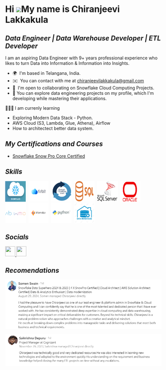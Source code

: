 Hi ![](https://user-images.githubusercontent.com/18350557/176309783-0785949b-9127-417c-8b55-ab5a4333674e.gif)My name is Chiranjeevi Lakkakula
=============================================================================================================================================

_Data Engineer  |  Data Warehouse Developer  |  ETL Developer_
-------------
I am an aspiring Data Engineer with 9+ years professional experience who likes to turn Data into Information & Information into Insights.

* 🌍  I'm based in Telangana, India.
* ✉️  You can contact with me at [chiranjeevilakkakula@gmail.com](mailto:chiranjeevilakkakula@gmail.com)
* 🤝  I'm open to collaborating on Snowflake Cloud Computing Projects.
* 🤘  You can explore data engineering projects on my profile, which I'm developing while mastering their applications.
  
🧑🏻‍🏫 I am currenly learning
* Exploring Modern Data Stack - Python.
* AWS Cloud (S3, Lambda, Glue, Athena), Airflow
* How to architectect better data system.

## _My Certifications and Courses_
  * [Snowflake Snow Pro Core Certified](https://www.credly.com/badges/539a6b70-b814-46a3-8619-bfae79218982/public_url)

## _Skills_

<p align="left">
<a href="https://www.snowflake.com/en/" target="_blank" rel="noreferrer"><img src="SnowflakLogo.png" width="66" height="66" alt="Snowflake" /></a>&nbsp;&nbsp;<a href="https://cloud.google.com/learn/what-is-cloud-computing" target="_blank" rel="noreferrer"><img src="CloudComputing.png" width="66" height="66" alt="CloudComputing" /></a>&nbsp;&nbsp;<a href="https://en.wikipedia.org/wiki/Extract,_transform,_load" target="_blank" rel="noreferrer"><img src="ETL.png" width="66" height="66" alt="ETL" /></a>&nbsp;&nbsp;<a href="https://en.wikipedia.org/wiki/SQL" target="_blank" rel="noreferrer"><img src="SQL.png" width="66" height="66" alt="SQL" /></a>&nbsp;&nbsp;<a href="https://www.microsoft.com/en-in/sql-server/" target="_blank" rel="noreferrer"><img src="SqlServer.png" width="66" height="66" alt="SqlServer" /></a>&nbsp;&nbsp;<a href="https://www.oracle.com/in/" target="_blank" rel="noreferrer"><img src="Oracle.png" width="66" height="66" alt="Oracle" /></a>&nbsp;&nbsp;<a href="https://www.abinitio.com/en/" target="_blank" rel="noreferrer"><img src="Abinitio.png" width="66" height="66" alt="Abinitio" /></a>&nbsp;&nbsp;<a href="https://www.informatica.com/in/" target="_blank" rel="noreferrer"><img src="Informatica.png" width="66" height="66" alt="Informatica" /></a>&nbsp;&nbsp;<a href="https://docs.python.org/3.13/index.html" target="_blank" rel="noreferrer"><img src="PythonLogo.jpg" width="66" height="66" alt="Python" /></a>&nbsp;&nbsp;<a href="https://en.wikipedia.org/wiki/Data_warehouse" target="_blank" rel="noreferrer"><img src="DatawarehouseLogo.jpg" width="66" height="66" alt="DataWarehousing" /></a>
</p>


## _Socials_

<p align="left"> <a href="https://www.github.com/chiranjeevilakkakula" target="_blank" rel="noreferrer"> <picture> <source media="(prefers-color-scheme: dark)" srcset="https://raw.githubusercontent.com/danielcranney/readme-generator/main/public/icons/socials/github-dark.svg" /> <source media="(prefers-color-scheme: light)" srcset="https://raw.githubusercontent.com/danielcranney/readme-generator/main/public/icons/socials/github.svg" /> <img src="https://raw.githubusercontent.com/danielcranney/readme-generator/main/public/icons/socials/github.svg" width="32" height="32" /> </picture> </a> <a href="https://www.linkedin.com/in/chiranjeevi-lakkakula" target="_blank" rel="noreferrer"> <picture> <source media="(prefers-color-scheme: dark)" srcset="https://raw.githubusercontent.com/danielcranney/readme-generator/main/public/icons/socials/linkedin-dark.svg" /> <source media="(prefers-color-scheme: light)" srcset="https://raw.githubusercontent.com/danielcranney/readme-generator/main/public/icons/socials/linkedin.svg" /> <img src="https://raw.githubusercontent.com/danielcranney/readme-generator/main/public/icons/socials/linkedin.svg" width="32" height="32" /> </picture> </a></p>

## _Recomendations_

![Somen Recomendation](https://github.com/ChiranjeeviLakkakula/chiranjeevilakkakula/blob/main/SomenRecommendation.png)

![Sai Recomendation](https://github.com/ChiranjeeviLakkakula/chiranjeevilakkakula/blob/main/SaiRecommendation.png)
